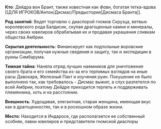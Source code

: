 
**Кто**: Дейдра вон Брант, также известная как *Фавн*, богатая тетка-вдова [[ДЛЯ ИГРОКОВ/Антон/Дисмас/Предыстория|Дисмаса Бранта]].

**Род занятий**: Ведет торговлю с диаспорой гномов Скрузца, ветвью королевского рода Балдисик, скупая драгоценные камни и минералы, через своих ювелиров обрабатывая их и продавая украшения сливкам общества Амбрии.

**Скрытая деятельность**: Финансирует как подпольные воровские организации, получая нужные сведения и защиту, так и экспедиции в руины Симбарума.

**Темная тайна**: Наняла отряд лучших наемников для уничтожения своего брата и его семейства из-за его терпимых взглядов на иные расы Давокара, Железный Пакт и изучения руин. Покушение не было выполнено так, как требовалось - Дисмас выжил, а слух разлетелся по всей Амбрии, поэтому Дейдре приходится терпеть и поддерживать племянника, хоть и на расстоянии.

**Внешность**: Худощавая, элегантная, старая женщина, имеющая вкус как в драгоценностях, так и в роскошном образе жизни.

**Место**: Находится в Индаросе, где располагается ее собственный особняк, лавки ювелиров и представители гномской диаспоры